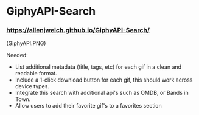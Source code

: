 # GiphyAPI-Search

### https://allenjwelch.github.io/GiphyAPI-Search/

(GiphyAPI.PNG)


Needed: 
- List additional metadata (title, tags, etc) for each gif in a clean and readable format.
- Include a 1-click download button for each gif, this should work across device types.
- Integrate this search with additional api's such as OMDB, or Bands in Town.
- Allow users to add their favorite gif's to a favorites section
